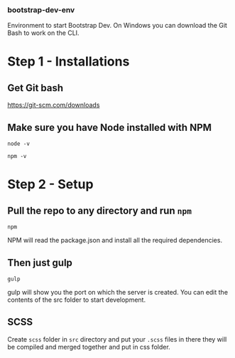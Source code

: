 ### bootstrap-dev-env
Environment to start Bootstrap Dev. On Windows you can download the Git Bash to work on the CLI.

# Step 1 - Installations
## Get Git bash
https://git-scm.com/downloads

## Make sure you have Node installed with NPM

`node -v`

`npm -v`

# Step 2 - Setup
## Pull the repo to any directory and run `npm`

`npm`

NPM will read the package.json and install all the required dependencies.

## Then just gulp

`gulp`

gulp will show you the port on which the server is created. You can edit the contents of the src folder to start development.

## SCSS

Create `scss` folder in `src` directory and put your `.scss` files in there they will be compiled and merged together and put in css folder.

